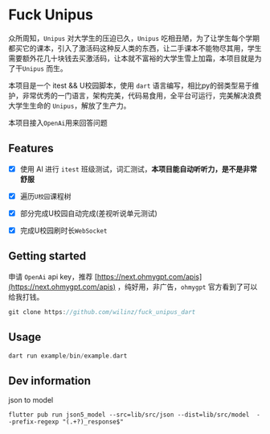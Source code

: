 # Fuck Unipus

众所周知，`Unipus` 对大学生的压迫已久，`Unipus` 吃相丑陋，为了让学生每个学期都买它的课本，引入了激活码这种反人类的东西，让二手课本不能物尽其用，学生需要额外花几十块钱去买激活码，让本就不富裕的大学生雪上加霜，本项目就是为了干`Unipus` 而生。

本项目是一个 itest && U校园脚本，使用 `dart` 语言编写，相比py的弱类型易于维护，非常优秀的一门语言，架构完美，代码易食用，全平台可运行，完美解决浪费大学生生命的 `Unipus`，解放了生产力。

本项目接入`OpenAi`用来回答问题

## Features

- [x] 使用 AI 进行 `itest` 班级测试，词汇测试，**本项目能自动听听力，是不是非常舒服**

- [x] 遍历`U校园`课程树
- [x] 部分完成U校园自动完成(差视听说单元测试)
- [x] 完成U校园刷时长`WebSocket`

## Getting started

申请 `OpenAi` api key，推荐 [https://next.ohmygpt.com/apis](https://next.ohmygpt.com/apis) ，纯好用，非广告，`ohmygpt` 官方看到了可以给我打钱。

``````dart
git clone https://github.com/wilinz/fuck_unipus_dart
``````

## Usage

```dart
dart run example/bin/example.dart
```

## Dev information

json to model

```shell
flutter pub run json5_model --src=lib/src/json --dist=lib/src/model  --prefix-regexp "(.+?)_response$"
```
